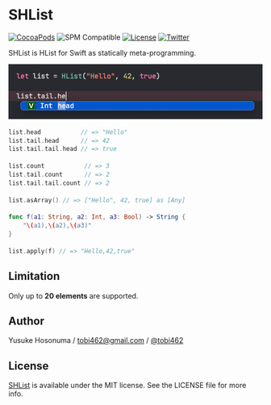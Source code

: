 # SHList

[![CocoaPods](https://img.shields.io/cocoapods/v/SHList.svg)](https://cocoapods.org/pods/SHList)
![SPM Compatible](https://img.shields.io/badge/SPM-compatible-4BC51D.svg?style=flat)
[![License](https://img.shields.io/github/license/YusukeHosonuma/SHList)](https://github.com/YusukeHosonuma/SHList/blob/master/LICENSE)
[![Twitter](https://img.shields.io/twitter/url?style=social&url=https%3A%2F%2Ftwitter.com%2Ftobi462)](https://twitter.com/tobi462)

SHList is HList for Swift as statically meta-programming.

![Screenshot](https://raw.githubusercontent.com/YusukeHosonuma/SHList/master/Images/screenshot.png)

```swift
list.head           // => "Hello"
list.tail.head      // => 42
list.tail.tail.head // => true

list.count           // => 3
list.tail.count      // => 2
list.tail.tail.count // => 2

list.asArray() // => ["Hello", 42, true] as [Any]

func f(a1: String, a2: Int, a3: Bool) -> String {
    "\(a1),\(a2),\(a3)"
}

list.apply(f) // => "Hello,42,true"
```

## Limitation

Only up to **20 elements** are supported.

## Author

Yusuke Hosonuma / tobi462@gmail.com / [@tobi462](https://twitter.com/tobi462)

## License

[SHList](https://github.com/YusukeHosonuma/SHList) is available under the MIT license. See the LICENSE file for more info.
